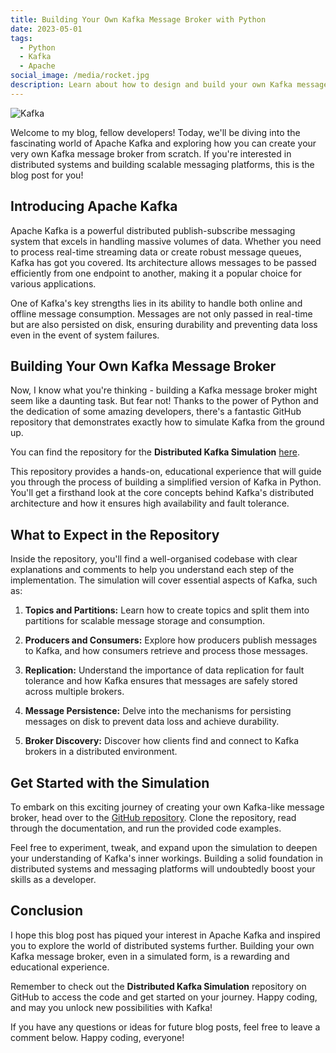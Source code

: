 ```yaml
---
title: Building Your Own Kafka Message Broker with Python
date: 2023-05-01
tags:
  - Python
  - Kafka
  - Apache
social_image: /media/rocket.jpg
description: Learn about how to design and build your own Kafka message broker, written in Python.
---
```


![Kafka](https://hub.meltano.com/assets/logos/extractors/kafka.png)

Welcome to my blog, fellow developers! Today, we'll be diving into the fascinating world of Apache Kafka and exploring how you can create your very own Kafka message broker from scratch. If you're interested in distributed systems and building scalable messaging platforms, this is the blog post for you!

## Introducing Apache Kafka

Apache Kafka is a powerful distributed publish-subscribe messaging system that excels in handling massive volumes of data. Whether you need to process real-time streaming data or create robust message queues, Kafka has got you covered. Its architecture allows messages to be passed efficiently from one endpoint to another, making it a popular choice for various applications.

One of Kafka's key strengths lies in its ability to handle both online and offline message consumption. Messages are not only passed in real-time but are also persisted on disk, ensuring durability and preventing data loss even in the event of system failures.

## Building Your Own Kafka Message Broker

Now, I know what you're thinking - building a Kafka message broker might seem like a daunting task. But fear not! Thanks to the power of Python and the dedication of some amazing developers, there's a fantastic GitHub repository that demonstrates exactly how to simulate Kafka from the ground up.

You can find the repository for the **Distributed Kafka Simulation** [here](https://github.com/CallumWalterWhite/distrubuted-kafka-simulation).

This repository provides a hands-on, educational experience that will guide you through the process of building a simplified version of Kafka in Python. You'll get a firsthand look at the core concepts behind Kafka's distributed architecture and how it ensures high availability and fault tolerance.

## What to Expect in the Repository

Inside the repository, you'll find a well-organised codebase with clear explanations and comments to help you understand each step of the implementation. The simulation will cover essential aspects of Kafka, such as:

1. **Topics and Partitions:** Learn how to create topics and split them into partitions for scalable message storage and consumption.

2. **Producers and Consumers:** Explore how producers publish messages to Kafka, and how consumers retrieve and process those messages.

3. **Replication:** Understand the importance of data replication for fault tolerance and how Kafka ensures that messages are safely stored across multiple brokers.

4. **Message Persistence:** Delve into the mechanisms for persisting messages on disk to prevent data loss and achieve durability.

5. **Broker Discovery:** Discover how clients find and connect to Kafka brokers in a distributed environment.

## Get Started with the Simulation

To embark on this exciting journey of creating your own Kafka-like message broker, head over to the [GitHub repository](https://github.com/CallumWalterWhite/distrubuted-kafka-simulation). Clone the repository, read through the documentation, and run the provided code examples.

Feel free to experiment, tweak, and expand upon the simulation to deepen your understanding of Kafka's inner workings. Building a solid foundation in distributed systems and messaging platforms will undoubtedly boost your skills as a developer.

## Conclusion

I hope this blog post has piqued your interest in Apache Kafka and inspired you to explore the world of distributed systems further. Building your own Kafka message broker, even in a simulated form, is a rewarding and educational experience.

Remember to check out the **Distributed Kafka Simulation** repository on GitHub to access the code and get started on your journey. Happy coding, and may you unlock new possibilities with Kafka!

If you have any questions or ideas for future blog posts, feel free to leave a comment below. Happy coding, everyone!